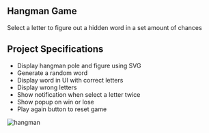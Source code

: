 ## Hangman Game

Select a letter to figure out a hidden word in a set amount of chances

## Project Specifications

- Display hangman pole and figure using SVG
- Generate a random word
- Display word in UI with correct letters
- Display wrong letters
- Show notification when select a letter twice
- Show popup on win or lose
- Play again button to reset game

![hangman](https://user-images.githubusercontent.com/122348430/232210447-f5eaf12a-bf5b-4d70-9b74-e37e5901376d.png)
